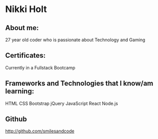# Nikki Holt

## About me:

27 year old coder who is passionate about Technology and Gaming

## Certificates:

Currently in a Fullstack Bootcamp

## Frameworks and Technologies that I know/am learning:

HTML
CSS
Bootstrap
jQuery
JavaScript
React
Node.js

## Github

http://github.com/smilesandcode
